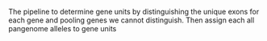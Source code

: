 The pipeline to determine gene units by distinguishing the unique exons for each gene and pooling genes we cannot distinguish.
Then assign each all pangenome alleles to gene units
